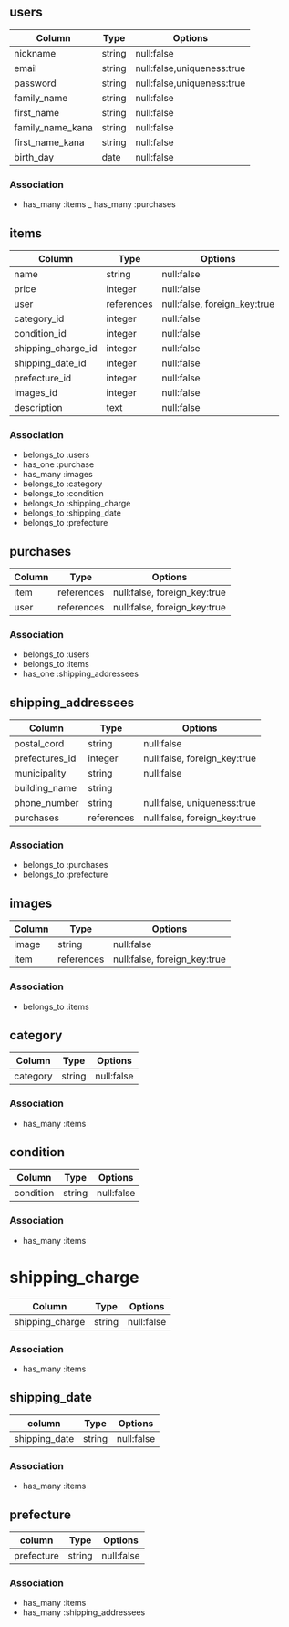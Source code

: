 ## users

|Column          |Type    |Options                      |
|----------------|--------|-----------------------------|
|nickname        |string  |null:false                   |
|email           |string  |null:false,uniqueness:true   |
|password        |string  |null:false,uniqueness:true   |
|family_name     |string  |null:false                   |
|first_name      |string  |null:false                   |
|family_name_kana|string  |null:false                   |
|first_name_kana |string  |null:false                   |
|birth_day       |date    |null:false                   |

### Association

- has_many :items
_ has_many :purchases

## items

|Column            |Type            |Options                      |
|------------------|-----------------|----------------------------|
|name              |string          |null:false                   |
|price             |integer         |null:false                   |
|user              |references      |null:false, foreign_key:true |
|category_id       |integer         |null:false                   |
|condition_id      |integer         |null:false                   |
|shipping_charge_id|integer         |null:false                   |
|shipping_date_id  |integer         |null:false                   |
|prefecture_id     |integer         |null:false                   |
|images_id         |integer         |null:false                   |
|description       |text            |null:false                   |

### Association

- belongs_to :users
- has_one :purchase
- has_many :images
- belongs_to :category
- belongs_to :condition
- belongs_to :shipping_charge
- belongs_to :shipping_date
- belongs_to :prefecture


## purchases

|Column  |Type             |Options                         |
|--------|-----------------|--------------------------------|
|item    |references       |null:false, foreign_key:true    |
|user    |references       |null:false, foreign_key:true    |

### Association

- belongs_to :users
- belongs_to :items
- has_one :shipping_addressees

## shipping_addressees

|Column            |Type             |Options                      |
|------------------|-----------------|-----------------------------|
|postal_cord       |string           |null:false                   |
|prefectures_id    |integer          |null:false, foreign_key:true |
|municipality      |string           |null:false                   |
|building_name     |string           |                             |
|phone_number      |string           |null:false, uniqueness:true  |
|purchases         |references       |null:false, foreign_key:true |

 ### Association

 - belongs_to :purchases
 - belongs_to :prefecture

## images

|Column   |Type             |Options                            |
|---------|-----------------|-----------------------------------|
|image    |string           |null:false                         |
|item     |references       |null:false, foreign_key:true       |

### Association

- belongs_to :items

## category

|Column   |Type     |Options         |
|---------|---------|----------------|
|category |string   |null:false      |

### Association

- has_many :items

## condition

|Column     |Type    |Options      |
|-----------|--------|-------------|
|condition  |string  |null:false   |

### Association

- has_many :items

# shipping_charge

|Column          |Type    |Options     |
|----------------|--------|------------|
|shipping_charge |string  |null:false  |

### Association

- has_many :items

## shipping_date

|column         |Type    |Options    |
|---------------|--------|-----------|
|shipping_date  |string  |null:false |

### Association

- has_many :items

## prefecture

|column     |Type   |Options    |
|-----------|-------|-----------|
|prefecture |string |null:false |

### Association

- has_many :items
- has_many :shipping_addressees